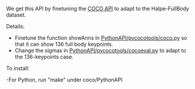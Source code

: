 We get this API by finetuning the [COCO API](https://github.com/cocodataset/cocoapi) to adapt to the Halpe-FullBody dataset.

Details:
- Finetune the function showAnns in [PythonAPI/pycocotools/coco.py](https://github.com/Fang-Haoshu/Halpe-FullBody/blob/master/cocoapi-master/PythonAPI/pycocotools/coco.py#L233) so that it can show 136 full body keypoints.
- Change the sigmas in [PythonAPI/pycocotools/cocoeval.py](https://github.com/Fang-Haoshu/Halpe-FullBody/blob/master/cocoapi-master/PythonAPI/pycocotools/cocoeval.py#L207) to adapt to the 136-keypoints case.

To install:

-For Python, run "make" under coco/PythonAPI

